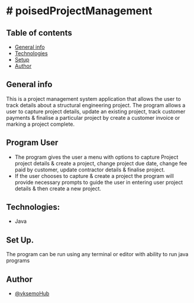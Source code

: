 # # poisedProjectManagement

## Table of contents
* [General info](#general-info)
* [Technologies](#technologies)
* [Setup](#setup)
* [Author](#author)

## General info
This is a project management system application that allows the user to track details about a structural engineering project. The program allows a user to capture project details, update an existing project, track customer payments & finalise a particular project by create a customer invoice or marking a project complete. 

## Program User
* The program gives the user a menu with options to capture Project project details & create a project, change project due date, change fee paid by customer, update contractor details & finalise project.
* If the user chooses to capture & create a project the program will provide necessary prompts to guide the user in entering user project details & then create a new project. 

## Technologies:
* Java

## Set Up.
The program can be run using any terminal or editor with ability to run java programs

## Author
- [@vksemoHub](https://www.github.com/vksemoHub)
